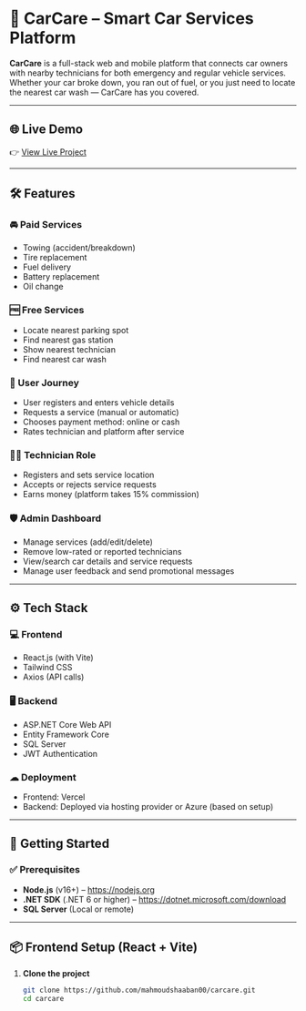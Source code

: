 # 🚗 CarCare – Smart Car Services Platform

**CarCare** is a full-stack web and mobile platform that connects car owners with nearby technicians for both emergency and regular vehicle services. Whether your car broke down, you ran out of fuel, or you just need to locate the nearest car wash — CarCare has you covered.

---

## 🌐 Live Demo

👉 [View Live Project](https://carcare-git-main-mahmoudshaaban00s-projects.vercel.app)

---

## 🛠 Features

### 🚘 Paid Services
- Towing (accident/breakdown)
- Tire replacement
- Fuel delivery
- Battery replacement
- Oil change

### 🆓 Free Services
- Locate nearest parking spot
- Find nearest gas station
- Show nearest technician
- Find nearest car wash

### 👤 User Journey
- User registers and enters vehicle details
- Requests a service (manual or automatic)
- Chooses payment method: online or cash
- Rates technician and platform after service

### 👨‍🔧 Technician Role
- Registers and sets service location
- Accepts or rejects service requests
- Earns money (platform takes 15% commission)

### 🛡 Admin Dashboard
- Manage services (add/edit/delete)
- Remove low-rated or reported technicians
- View/search car details and service requests
- Manage user feedback and send promotional messages

---

## ⚙️ Tech Stack

### 💻 Frontend
- React.js (with Vite)
- Tailwind CSS
- Axios (API calls)

### 🖥 Backend
- ASP.NET Core Web API
- Entity Framework Core
- SQL Server
- JWT Authentication

### ☁ Deployment
- Frontend: Vercel
- Backend: Deployed via hosting provider or Azure (based on setup)

---

## 🚀 Getting Started

### ✅ Prerequisites

- **Node.js** (v16+) – https://nodejs.org  
- **.NET SDK** (.NET 6 or higher) – https://dotnet.microsoft.com/download  
- **SQL Server** (Local or remote)

---

## 📦 Frontend Setup (React + Vite)

1. **Clone the project**

   ```bash
   git clone https://github.com/mahmoudshaaban00/carcare.git
   cd carcare
